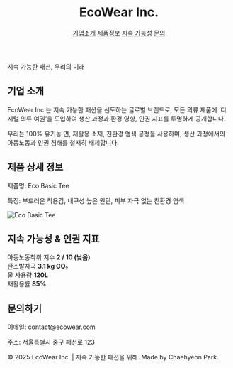   <header>
    <h1>EcoWear Inc.</h1>
    <nav>
      <a href="#about">기업소개</a>
      <a href="#product">제품정보</a>
      <a href="#sustainability">지속 가능성</a>
      <a href="#contact">문의</a>
    </nav>
  </header>

  <!-- 메인 배너 -->
  <div class="banner">
    지속 가능한 패션, 우리의 미래
  </div>

  <!-- 기업 소개 -->
  <section class="section about" id="about">
    <h2>기업 소개</h2>
    <p>EcoWear Inc.는 지속 가능한 패션을 선도하는 글로벌 브랜드로, 
      모든 의류 제품에 ‘디지털 의류 여권’을 도입하여 생산 과정과 환경 영향, 인권 지표를 투명하게 공개합니다.</p>
    <p>우리는 100% 유기농 면, 재활용 소재, 친환경 염색 공정을 사용하며, 
      생산 과정에서의 아동노동과 인권 침해를 철저히 배제합니다.</p>
  </section>

  <!-- 제품 정보 -->
  <section class="section product" id="product">
    <h2>제품 상세 정보</h2>
    <p>제품명: Eco Basic Tee</p>
    <p>특징: 부드러운 착용감, 내구성 높은 원단, 피부 자극 없는 친환경 염색</p>
    <img src="https://images.unsplash.com/photo-1521572163474-6864f9cf17ab" alt="Eco Basic Tee">
  </section>

  <!-- 지속 가능성 지표 -->
  <section class="section sustainability" id="sustainability">
    <h2>지속 가능성 & 인권 지표</h2>
    <div class="stats">
      <div class="stat-card">
        <span>아동노동착취 지수</span>
        <strong>2 / 10 (낮음)</strong>
      </div>
      <div class="stat-card">
        <span>탄소발자국</span>
        <strong>3.1 kg CO₂</strong>
      </div>
      <div class="stat-card">
        <span>물 사용량</span>
        <strong>120L</strong>
      </div>
      <div class="stat-card">
        <span>재활용률</span>
        <strong>85%</strong>
      </div>
    </div>
  </section>

  <!-- 문의 -->
  <section class="section about" id="contact">
    <h2>문의하기</h2>
    <p>이메일: contact@ecowear.com</p>
    <p>주소: 서울특별시 중구 패션로 123</p>
  </section>

  <!-- 푸터 -->
  <footer>
    © 2025 EcoWear Inc. | 지속 가능한 패션을 위해. 
    Made by Chaehyeon Park.
  </footer>

</body>
</html>

